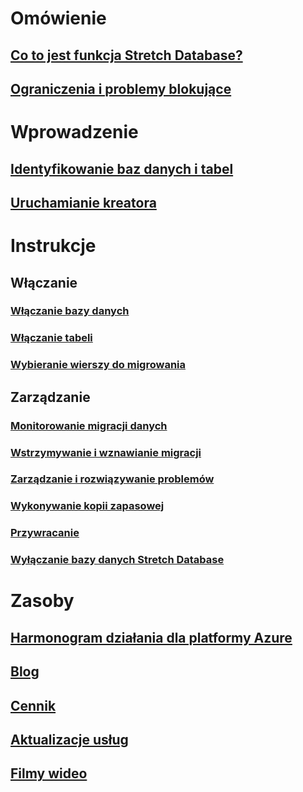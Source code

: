 # Omówienie
## [Co to jest funkcja Stretch Database?](/sql/sql-server/stretch-database/stretch-database)
## [Ograniczenia i problemy blokujące](/sql/sql-server/stretch-database/limitations-for-stretch-database)

# Wprowadzenie
## [Identyfikowanie baz danych i tabel](/sql/sql-server/stretch-database/stretch-database-databases-and-tables-stretch-database-advisor)
## [Uruchamianie kreatora](/sql/sql-server/stretch-database/get-started-by-running-the-enable-database-for-stretch-wizard)

# Instrukcje
## Włączanie
### [Włączanie bazy danych](/sql/sql-server/stretch-database/enable-stretch-database-for-a-database)
### [Włączanie tabeli](/sql/sql-server/stretch-database/enable-stretch-database-for-a-table)
### [Wybieranie wierszy do migrowania](/sql/sql-server/stretch-database/select-rows-to-migrate-by-using-a-filter-function-stretch-database)
## Zarządzanie
### [Monitorowanie migracji danych](/sql/sql-server/stretch-database/monitor-and-troubleshoot-data-migration-stretch-database)
### [Wstrzymywanie i wznawianie migracji](/sql/sql-server/stretch-database/pause-and-resume-data-migration-stretch-database)
### [Zarządzanie i rozwiązywanie problemów](/sql/sql-server/stretch-database/manage-and-troubleshoot-stretch-database)
### [Wykonywanie kopii zapasowej](/sql/sql-server/stretch-database/backup-stretch-enabled-databases-stretch-database)
### [Przywracanie](/sql/sql-server/stretch-database/restore-stretch-enabled-databases-stretch-database)
### [Wyłączanie bazy danych Stretch Database](/sql/sql-server/stretch-database/disable-stretch-database-and-bring-back-remote-data)

# Zasoby
## [Harmonogram działania dla platformy Azure](https://azure.microsoft.com/roadmap/)
## [Blog](https://blogs.technet.microsoft.com/dataplatforminsider/tag/stretch-database/)
## [Cennik](https://azure.microsoft.com/pricing/details/sql-server-stretch-database/)
## [Aktualizacje usług](https://azure.microsoft.com/updates/?product=sql-server-stretch-database)
## [Filmy wideo](https://azure.microsoft.com/documentation/videos/index/?services=sql-server-stretch-database)
